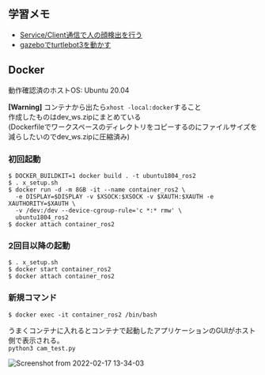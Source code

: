 
## 学習メモ

- [Service/Client通信で人の顔検出を行う](https://github.com/DYGV/ros2_practice/blob/master/memo/srv_cli.md)
- [gazeboでturtlebot3を動かす]()

 
## Docker
動作確認済のホストOS: Ubuntu 20.04     

**[Warning]** コンテナから出たら`xhost -local:docker`すること  
作成したものはdev_ws.zipにまとめている  
(Dockerfileでワークスペースのディレクトリをコピーするのにファイルサイズを減らしたいのでdev_ws.zipに圧縮済み)  
 
### 初回起動
```
$ DOCKER_BUILDKIT=1 docker build . -t ubuntu1804_ros2
$ . x_setup.sh
$ docker run -d -m 8GB -it --name container_ros2 \
  -e DISPLAY=$DISPLAY -v $XSOCK:$XSOCK -v $XAUTH:$XAUTH -e XAUTHORITY=$XAUTH \
  -v /dev:/dev --device-cgroup-rule='c *:* rmw' \
  ubuntu1804_ros2
$ docker attach container_ros2
```  

### 2回目以降の起動
```
$ . x_setup.sh
$ docker start container_ros2
$ docker attach container_ros2
```  

### 新規コマンド  
```
$ docker exec -it container_ros2 /bin/bash
```

うまくコンテナに入れるとコンテナで起動したアプリケーションのGUIがホスト側で表示される。  
`python3 cam_test.py`

![Screenshot from 2022-02-17 13-34-03](https://user-images.githubusercontent.com/8480644/154786230-f24fbaa8-9aa2-46aa-b94c-8b15d7bc34fb.png)

